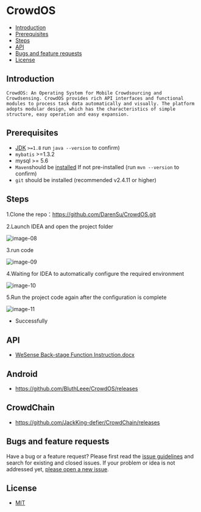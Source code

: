# CrowdOS

- [Introduction](https://github.com/DarenSu/CrowdOS#Introduction)
- [Prerequisites](https://github.com/DarenSu/CrowdOS#Prerequisites)
- [Steps](https://github.com/DarenSu/CrowdOS#Steps)
- [API](https://github.com/DarenSu/CrowdOS#API)
- [Bugs and feature requests](https://github.com/DarenSu/CrowdOS#Bugsandfeaturerequests)
- [License](https://github.com/DarenSu/CrowdOS#License)



## Introduction

	CrowdOS: An Operating System for Mobile Crowdsourcing and Crowdsensing. CrowdOS provides rich API interfaces and functional modules to process task data automatically and visually. The platform adopts modular design, which has the characteristics of simple structure, easy operation and easy expansion.

## Prerequisites

- [JDK](https://www.oracle.com/java/technologies/javase/javase-jdk8-downloads.html) `>=1.8`     run `java --version` to confirm)
- `mybatis` >=1.3.2    
- mysql >= 5.6
- `Maven`should be [installed](http://maven.apache.org/download.cgi) If not pre-installed (run `mvn --version` to confirm)
- `git` should be installed (recommended v2.4.11 or higher)



## Steps

1.Clone the repo：https://github.com/DarenSu/CrowdOS.git

2.Launch IDEA and open the project folder 

![image-08](https://user-images.githubusercontent.com/28086957/122929366-73bca080-d39d-11eb-8009-e606519fb1b6.png)

3.run code

![image-09](https://user-images.githubusercontent.com/28086957/122929408-8040f900-d39d-11eb-932b-6d44e36eb1f0.png)

4.Waiting for IDEA to automatically configure the required environment

![image-10](https://user-images.githubusercontent.com/28086957/122929421-833be980-d39d-11eb-896b-89d323759bb0.png)

5.Run the project code again after the configuration is complete

![image-11](https://user-images.githubusercontent.com/28086957/122929440-86cf7080-d39d-11eb-994e-8f0db5a4bba3.png)

- Successfully

## API
- [WeSense Back-stage Function Instruction.docx](https://github.com/DarenSu/CrowdOS/files/6610060/WesensingAPP.V2.docx)

## Android
- https://github.com/BluthLeee/CrowdOS/releases

## CrowdChain
- https://github.com/JackKing-defier/CrowdChain/releases

## Bugs and feature requests

Have a bug or a feature request? Please first read the [issue guidelines](https://github.com/twbs/bootstrap/blob/main/.github/CONTRIBUTING.md#using-the-issue-tracker) and search for existing and closed issues. If your problem or idea is not addressed yet, [please open a new issue](https://github.com/twbs/bootstrap/issues/new).

## License

- [MIT](http://opensource.org/licenses/MIT)
